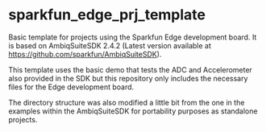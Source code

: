 # sparkfun_edge_prj_template
Basic template for projects using the Sparkfun Edge development board. It is based on AmbiqSuiteSDK 2.4.2 (Latest version available at https://github.com/sparkfun/AmbiqSuiteSDK).

This template uses the basic demo that tests the ADC and Accelerometer also provided in the SDK but this repository only includes the necessary files for the Edge development board.

The directory structure was also modified a little bit from the one in the examples within the AmbiqSuiteSDK for portability purposes as standalone projects.
